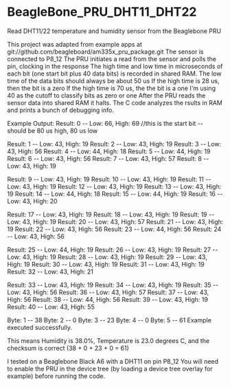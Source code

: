 BeagleBone_PRU_DHT11_DHT22
========================== 

Read DHT11/22 temperature and humidity sensor from the Beaglebone PRU

This project was adapted from example apps at git://github.com/beagleboard/am335x_pru_package.git
The sensor is connected to P8_12
The PRU initiates a read from the sensor and polls the pin, clocking in the response
The high time and low time in microseconds of each bit (one start bit plus 40 data bits) is recorded in shared RAM.
The low time of the data bits should always be about 50 us
If the high time is 28 us, then the bit is a zero
If the high time is 70 us, the the bit is a one
I'm using 40 as the cutoff to classify bits as zero or one
After the PRU reads the sensor data into shared RAM it halts.
The C code analyzes the rsults in RAM and prints a bunch of debugging info. 

Example Output:
Result: 0 -- Low: 66, High: 69  //this is the start bit -- should be 80 us high, 80 us low

Result: 1 -- Low: 43, High: 19
Result: 2 -- Low: 43, High: 19
Result: 3 -- Low: 43, High: 56
Result: 4 -- Low: 44, High: 18
Result: 5 -- Low: 44, High: 19
Result: 6 -- Low: 43, High: 56
Result: 7 -- Low: 43, High: 57
Result: 8 -- Low: 43, High: 19

Result: 9 -- Low: 43, High: 19
Result: 10 -- Low: 43, High: 19
Result: 11 -- Low: 43, High: 19
Result: 12 -- Low: 43, High: 19
Result: 13 -- Low: 43, High: 19
Result: 14 -- Low: 44, High: 18
Result: 15 -- Low: 44, High: 19
Result: 16 -- Low: 43, High: 20

Result: 17 -- Low: 43, High: 19
Result: 18 -- Low: 43, High: 19
Result: 19 -- Low: 43, High: 19
Result: 20 -- Low: 43, High: 57
Result: 21 -- Low: 43, High: 19
Result: 22 -- Low: 43, High: 56
Result: 23 -- Low: 44, High: 56
Result: 24 -- Low: 43, High: 56

Result: 25 -- Low: 44, High: 19
Result: 26 -- Low: 43, High: 19
Result: 27 -- Low: 43, High: 19
Result: 28 -- Low: 43, High: 19
Result: 29 -- Low: 43, High: 19
Result: 30 -- Low: 43, High: 19
Result: 31 -- Low: 43, High: 19
Result: 32 -- Low: 43, High: 21

Result: 33 -- Low: 43, High: 19
Result: 34 -- Low: 43, High: 19
Result: 35 -- Low: 43, High: 56
Result: 36 -- Low: 43, High: 57
Result: 37 -- Low: 43, High: 56
Result: 38 -- Low: 44, High: 56
Result: 39 -- Low: 43, High: 19
Result: 40 -- Low: 43, High: 55

Byte: 1 -- 38
Byte: 2 -- 0
Byte: 3 -- 23
Byte: 4 -- 0
Byte: 5 -- 61
Example executed successfully.

This means Humidity is 38.0%, Temperature is 23.0 degrees C, and the checksum is correct (38 + 0 + 23 + 0 = 61)

I tested on a Beaglebone Black A6 with a DHT11 on pin P8_12
You will need to enable the PRU in the device tree (by loading a device tree overlay for example) before running the code.
